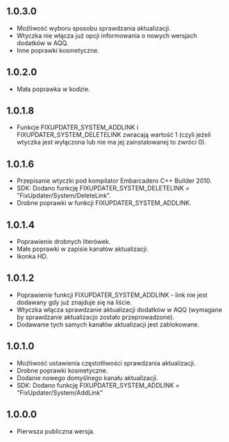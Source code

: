 1.0.3.0
-----
* Możliwość wyboru sposobu sprawdzania aktualizacji.
* Wtyczka nie włącza już opcji informowania o nowych wersjach dodatków w AQQ.
* Inne poprawki kosmetyczne.

1.0.2.0
-----
* Mała poprawka w kodzie.

1.0.1.8
-----
* Funkcje FIXUPDATER_SYSTEM_ADDLINK i FIXUPDATER_SYSTEM_DELETELINK zwracają wartość 1 (czyli jeżeli wtyczka jest wyłączona lub nie ma jej zainstalowanej to zwróci 0).

1.0.1.6
-----
* Przepisanie wtyczki pod kompilator Embarcadero C++ Builder 2010.
* SDK: Dodano funkcję FIXUPDATER_SYSTEM_DELETELINK = "FixUpdater/System/DeleteLink".
* Drobne poprawki w funkcji FIXUPDATER_SYSTEM_ADDLINK.

1.0.1.4
-----
* Poprawienie drobnych literówek.
* Małe poprawki w zapisie kanałów aktualizacji.
* Ikonka HD.

1.0.1.2
-----
* Poprawienie funkcji FIXUPDATER_SYSTEM_ADDLINK - link nie jest dodawany gdy już znajduje się na liście.
* Wtyczka włącza sprawdzanie aktualizacji dodatków w AQQ (wymagane by sprawdzanie aktualizacjo zostało przeprowadzone).
* Dodawanie tych samych kanałów aktualizacji jest zablokowane.

1.0.1.0
-----
* Możliwość ustawienia częstotliwości sprawdzania aktualizacji.
* Drobne poprawki kosmetyczne.
* Dodanie nowego domyślnego kanału aktualizacji.
* SDK: Dodano funkcję FIXUPDATER_SYSTEM_ADDLINK = "FixUpdater/System/AddLink"

1.0.0.0
-----
* Pierwsza publiczna wersja.